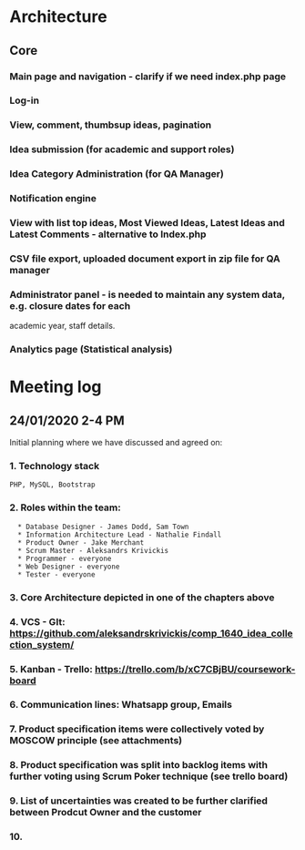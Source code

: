 # Architecture
## Core
### Main page and navigation - clarify if we need index.php page
### Log-in
### View, comment, thumbsup ideas, pagination
### Idea submission (for academic and support roles)
### Idea Category Administration (for QA Manager)
### Notification engine
### View with list top ideas, Most Viewed Ideas, Latest Ideas and Latest Comments - alternative to Index.php
### CSV file export, uploaded document export in zip file for QA manager
### Administrator panel - is needed to maintain any system data, e.g. closure dates for each
academic year, staff details.
### Analytics page (Statistical analysis)

# Meeting log
## 24/01/2020 2-4 PM
  Initial planning where we have discussed and agreed on:
### 1. Technology stack
    PHP, MySQL, Bootstrap
### 2. Roles within the team:
      * Database Designer - James Dodd, Sam Town
      * Information Architecture Lead - Nathalie Findall
      * Product Owner - Jake Merchant
      * Scrum Master - Aleksandrs Krivickis
      * Programmer - everyone
      * Web Designer - everyone
      * Tester - everyone
### 3. Core Architecture depicted in one of the chapters above
### 4. VCS - GIt: https://github.com/aleksandrskrivickis/comp_1640_idea_collection_system/
### 5. Kanban - Trello: https://trello.com/b/xC7CBjBU/coursework-board
### 6. Communication lines: Whatsapp group, Emails
### 7. Product specification items were collectively voted by MOSCOW principle (see attachments)
### 8. Product specification was split into backlog items with further voting using Scrum Poker technique (see trello board)
### 9. List of uncertainties was created to be further clarified between Prodcut Owner and the customer
### 10. 
   
  
